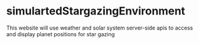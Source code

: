 # simulartedStargazingEnvironment
This website will use weather and solar system server-side apis to access and display planet positions for star gazing
